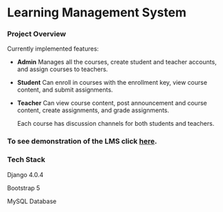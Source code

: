 
# Learning Management System

### Project Overview

Currently implemented features:
- **Admin** Manages all the courses, create student and teacher accounts, and assign courses to teachers.
- **Student** Can enroll in courses with the enrollment key, view course content, and submit assignments.
- **Teacher** Can view course content, post announcement and course content, create assignments, and grade assignments.

    Each course has discussion channels for both students and teachers.

### To see demonstration of the LMS click [here](https://drive.google.com/file/d/1HgQVSSd3J6BSY4LGmIxUaAUMG44ND6Sh/view?usp=sharing).

### Tech Stack
Django 4.0.4

Bootstrap 5

MySQL Database
















